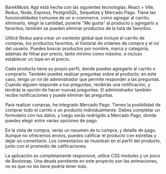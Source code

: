 BarekMusic App está hecha con las siguientes tecnologías: React + Vite, Redux, Node, Express, PostgreSQL, Sequelize y Mercado Pago. Tiene las funcionalidades comunes de un e-commerce, como agregar al carrito, eliminarlo, elegir la cantidad, ponerle "Me gusta" al producto y agregarlo a favoritos; también se pueden eliminar productos de la lista de favoritos.

Utilicé Redux para crear un contexto global que incluye el carrito de compras, los productos favoritos, el historial de ordenes de compra y el rol del usuario. Puedes buscar productos por nombre, marca y categoría, además de filtrar por precio, tanto mínimo como máximo, e incluso establecer un tope en el precio.

Cada producto tiene su propio perfil, donde puedes agregarlo al carrito o comprarlo. También puedes realizar preguntas sobre el producto; en este caso, tengo un rol de administrador que permite responder a las preguntas. Cuando alguien responde a tus preguntas, recibirás una notificación, y tendrás la opción de hacer nuevas preguntas. El administrador también recibe notificaciones y puede eliminar las preguntas.

Para realizar compras, he integrado Mercado Pago. Tienes la posibilidad de comprar todo el carrito o un producto individualmente. Debes completar un formulario con tus datos, y luego serás redirigido a Mercado Pago, donde puedes elegir entre varias opciones de pago.

En la vista de compra, verás un resumen de tu compra, y detalle de pago. Aunque no ofrecemos envíos, puedes calificar el producto con estrellas y dejar un comentario. Los comentarios se muestran en el perfil del producto, junto con el promedio de calificaciones.

La aplicación es completamente responsive, utilice CSS modules y un poco de Bootstrap. Una deuda pendiente en este proyecto son las animaciones, no es que no las tiene podría tener más.
